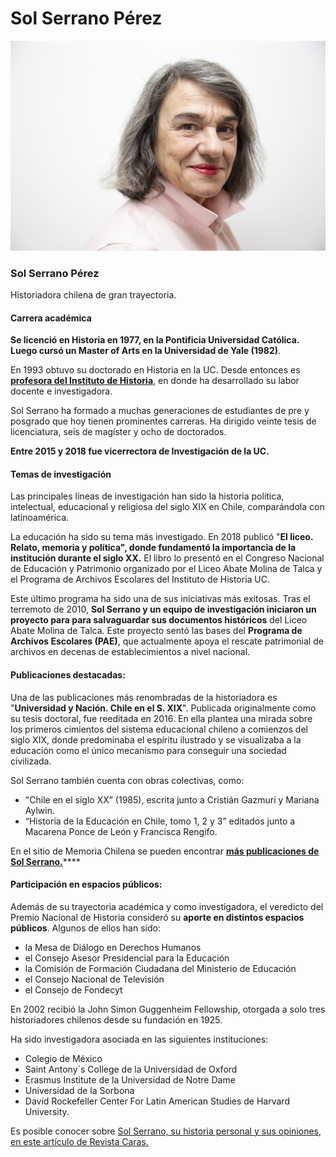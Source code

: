 # Sol Serrano Pérez

![Sol Serrano, Premio Nacional de Historia 2018](../../.gitbook/assets/_mg_8520.jpg)

### Sol Serrano Pérez

Historiadora chilena de gran trayectoria. 

#### Carrera académica

**Se licenció en Historia en 1977, en la Pontificia Universidad Católica. Luego cursó un Master of Arts en la Universidad de Yale \(1982\)**. 

En 1993 obtuvo su doctorado en Historia en la UC. Desde entonces es [**profesora del Instituto de Historia**](http://historia.uc.cl/Planta-Academica/serrano-sol.html), en donde ha desarrollado su labor docente e investigadora.

Sol Serrano ha formado a muchas generaciones de  estudiantes de pre y posgrado que hoy tienen prominentes carreras. Ha dirigido veinte tesis de licenciatura, seis de magíster y ocho de doctorados. 

**Entre 2015 y 2018 fue vicerrectora de Investigación de la UC.** 

#### Temas de investigación

Las principales líneas de investigación han sido la historia politica, intelectual, educacional y religiosa del siglo XIX en Chile, comparándola con latinoamérica. 

La educación ha sido su tema más investigado. En 2018 publicó "**El liceo. Relato, memoria y política", donde fundamentó la importancia de la institución durante el siglo XX.**  El libro lo presentó en el Congreso Nacional de Educación y Patrimonio organizado por el Liceo Abate Molina de Talca y el Programa de Archivos Escolares del Instituto de Historia UC.

Este último programa ha sido una de sus iniciativas más exitosas. Tras el terremoto de 2010, **Sol Serrano y un equipo de investigación iniciaron un proyecto para para salvaguardar sus documentos históricos** del Liceo Abate Molina de Talca. Este proyecto sentó las bases del **Programa de Archivos Escolares \(PAE\)**, que actualmente apoya el rescate patrimonial de archivos en decenas de establecimientos a nivel nacional.

#### Publicaciones destacadas:

Una de las publicaciones más renombradas de la historiadora es "**Universidad y Nación. Chile en el S. XIX**". Publicada originalmente como  su tesis doctoral, fue reeditada en 2016. En ella plantea una mirada sobre los primeros cimientos del sistema educacional chileno a comienzos del siglo XIX, donde predominaba el espíritu ilustrado y se visualizaba a la educación como el único mecanismo para conseguir una sociedad civilizada.

Sol Serrano también cuenta con obras colectivas, como:

* "Chile en el siglo XX” \(1985\), escrita junto a Cristián Gazmuri y Mariana Aylwin. 
* “Historia de la Educación en Chile, tomo 1, 2 y 3” editados junto a Macarena Ponce de León y Francisca Rengifo.

En el sitio de Memoria Chilena se pueden encontrar [**más publicaciones de Sol Serrano.**](http://www.memoriachilena.gob.cl/602/w3-propertyvalue-127431.html)\*\*\*\*

#### Participación en espacios públicos:

Además de su trayectoria académica y como investigadora, el veredicto del Premio Nacional de Historia consideró su **aporte en distintos espacios públicos**. Algunos de ellos han sido:

* la Mesa de Diálogo en Derechos Humanos
* el Consejo Asesor Presidencial para la Educación
* la Comisión de Formación Ciudadana del Ministerio de Educación
* el Consejo Nacional de Televisión
* el Consejo de Fondecyt

En 2002 recibió la John Simon Guggenheim Fellowship, otorgada a solo tres historiadores chilenos desde su fundación en 1925. 

Ha sido investigadora asociada en las siguientes instituciones:

* Colegio de México
* Saint Antony´s College de la Universidad de Oxford
* Erasmus Institute de la Universidad de Notre Dame
* Universidad de la Sorbona
* David Rockefeller Center For Latin American Studies de Harvard University. 

Es posible conocer sobre [Sol Serrano, su historia personal y sus opiniones, en este artículo de Revista Caras.](http://www.caras.cl/sociedad/sol-serrano-hace-memoria/)

